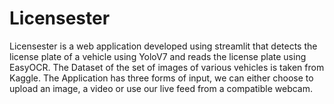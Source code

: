 # Licensester
Licensester is a web application developed using streamlit that detects the license plate of a vehicle using YoloV7 and reads the license plate using EasyOCR. The Dataset of the set of images of various vehicles is taken from Kaggle. The Application has three forms of input, we can either choose to upload an image, a video or use our live feed from a compatible webcam.
